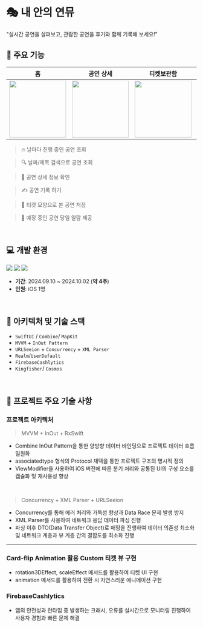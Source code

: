 # 🎭  내 안의 연뮤
"실시간 공연을 살펴보고, 관람한 공연을 후기와 함께 기록해 보세요!"
<br>

## 📱 **주요 기능**
| 홈 | 공연 상세 | 티켓보관함 | 설정 |
|---------------|---------------|---------------|---------------|
| <img src="https://github.com/user-attachments/assets/c3c10236-e11b-48da-a82e-a81f2e4690b5" width="150" /> | <img src="https://github.com/user-attachments/assets/606b5a71-71ed-4980-8e7d-89682b79f440" width="150" /> | <img src="https://github.com/user-attachments/assets/450a58dc-8468-4d79-8822-2bef8e58fe02" width="150" /> | <img src="https://github.com/user-attachments/assets/44a2fcf0-bb93-4c88-a6e8-e2f04677bbdb" width="150" /> |
> 🔥 날마다 진행 중인 공연 조회
    
> 🔍 날짜/제목 검색으로 공연 조회 
    
> 👀 공연 상세 정보 확인

> ✍️ 공연 기록 하기

> 👀 티켓 모양으로 본 공연 저장

> 🔔  예정 중인 공연 당일 알람 제공
    
    
  
<br>


## 💻 개발 환경
<p align="left">
<img src ="https://img.shields.io/badge/Swift-5.10-ff69b4">
<img src ="https://img.shields.io/badge/Xcode-15.4-blue">
<img src ="https://img.shields.io/badge/iOS-16.0+-orange">
<br>
    
- **기간**: 2024.09.10 ~ 2024.10.02 (**약 4주**)
- **인원**: iOS 1명

    
<br> 

## 🔧 아키텍처 및 기술 스택

- `SwiftUI` / `Combine`/ `MapKit`
- `MVVM` + `InOut Pattern` 
- `URLSeeion` + `Concurrency` +  `XML Parser`
- `Realm`/`UserDefault`
- `FirebaseCashlytics`  
- `Kingfisher`/  `Cosmos`
    
<br>    


## 🧰 프로젝트 주요 기술 사항
###  프로젝트 아키텍처

> MVVM + InOut  + RxSwift
    
- Combine InOut Pattern을 통한 양방향 데이터 바인딩으로 프로젝트 데이터 흐름 일원화
- associatedtype 형식의 Protocol 채택을 통한 프로젝트 구조의 명시적 정의
- ViewModifier을 사용하여 iOS 버전에 따른 분기 처리와 공통된 UI의 구성 요소를 캡슐화 및 재사용성 향상

<br>

> Concurrency + XML Parser + URLSeeion
- Concurrency를 통해 에러 처리와 가독성 향상과 Data Race 문제 발생 방지
- XML Parser를 사용하여 네트워크 응답 데이터 파싱 진행
- 파싱 이후 DTO(Data Transfer Object)로 매핑을 진행하여 데이터 의존성 최소화 및 네트워크 계층과 뷰 계층 간의 결합도를 최소화 진행
    
    
---
### Card-flip Animation 활용 Custom 티켓 뷰 구현
- rotation3DEffect, scaleEffect 메서드를 활용하여 티켓 UI 구현
- animation 메서드를 활용하여 전환 시 자연스러운 애니메이션 구현

### FirebaseCashlytics 
- 앱의 안전성과 런타임 중 발생하는 크래시, 오류를 실시간으로 모니터링 진행하여 사용자 경험과 빠른 문제 해결

